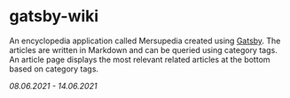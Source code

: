 # gatsby-wiki

An encyclopedia application called Mersupedia created using [Gatsby](https://github.com/gatsbyjs/gatsby). The articles are written in Markdown and can be queried using category tags. An article page displays the most relevant related articles at the bottom based on category tags.

_08.06.2021 - 14.06.2021_
